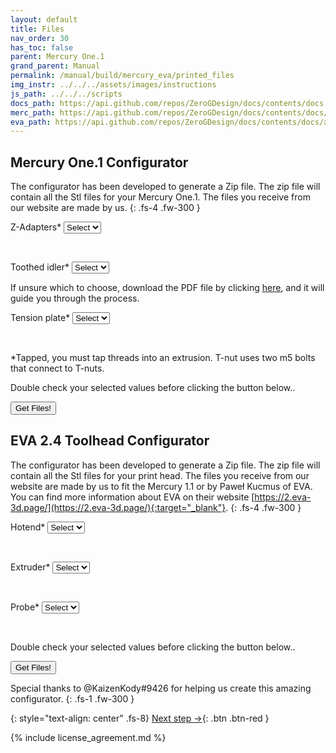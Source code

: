 ```yaml
---
layout: default
title: Files
nav_order: 30
has_toc: false
parent: Mercury One.1
grand_parent: Manual
permalink: /manual/build/mercury_eva/printed_files
img_instr: ../../../assets/images/instructions
js_path: ../../../scripts
docs_path: https://api.github.com/repos/ZeroGDesign/docs/contents/docs
merc_path: https://api.github.com/repos/ZeroGDesign/docs/contents/docs/assets/stl/m1_1
eva_path: https://api.github.com/repos/ZeroGDesign/docs/contents/docs/assets/stl/eva2_4
---
```


<!-- Configurator Mercury One.1 -->
## Mercury One.1 Configurator

The configurator has been developed to generate a Zip file. The zip file will contain all the Stl files for your Mercury One.1. The files you receive from our website are made by us.
{: .fs-4 .fw-300 }

<div class="code-example" markdown="1">

<form action="post">

Z-Adapters*
<select class="list_dark" name="zadapter" id="zadapter">
    <option value="option0">Select</option>

</select><br/>

Toothed idler*
<select class="list_dark" name="tidler" id="tidler">
    <option value="option0">Select</option>
</select><br/>
<div class="fs-3 fw-300">If unsure which to choose, download the PDF file by clicking <a href="{{page.docs_path}}/assets/images/instructions/m1_1/spacer_instruction.pdf" download >here</a>, and it will guide you through the process.</div>

Tension plate*
<select class="list_dark" name="tensionplate" id="tensionplate">
    <option value="option0">Select</option>

</select><br/>

<div class="fs-3 fw-300">*Tapped, you must tap threads into an extrusion. T-nut uses two m5 bolts that connect to T-nuts.</div>

<p class="fs-3 fw-300">Double check your selected values before clicking the button below..</p>

<button class="btn" onclick="zipAndDownload(getDocumentList('Mercury'), '{{page.merc_path}}' ,'Mercury');" type="submit"><i class="bi bi-cloud-arrow-down"></i> Get Files!</button>

<div class="status_text" id="progressMerc"></div>

</form>
</div>

<!-- End configurator Mercury One.1 -->

<!-- Configurators EVA 2.4 -->

## EVA 2.4 Toolhead Configurator

The configurator has been developed to generate a Zip file. The zip file will contain all the Stl files for your print head. The files you receive from our website are made by us to fit the Mercury 1.1 or by Paweł Kucmus of EVA. You can find more information about EVA on their website [https://2.eva-3d.page/](https://2.eva-3d.page/){:target="_blank"}.
{: .fs-4 .fw-300 }

<script src="{{page.js_path}}/file-saver.js" type="module"></script>
<script src="{{page.js_path}}/configurator_m1_1.js"></script>
<script src="{{page.js_path}}/jszip.min.js" type="module"></script>

<div class="code-example" markdown="1">

<form action="post">

Hotend*
<select class="list_dark" name="hotend" id="hotend">
    <option value="option0">Select</option>

</select><br/>

Extruder*
<select class="list_dark" name="extruder" id="extruder">
    <option value="option0">Select</option>

</select><br/>

Probe*
<select class="list_dark" name="probe" id="probe">
    <option value="option0">Select</option>

</select><br/>

<p class="fs-3 fw-300">Double check your selected values before clicking the button below..</p>

<button class="btn" onclick="zipAndDownload(getDocumentList('Eva'), '{{page.eva_path}}', 'Eva');" type="submit"><i class="bi bi-cloud-arrow-down"></i> Get Files!</button>

<div class="status_text" id="progressEVA"></div>

</form>

<script>
    window.addEventListener('load', function(event) {
        loadDataSet();
    });
</script>

</div>

<i class="bi bi-chat-square-text"></i> Special thanks to @KaizenKody#9426 for helping us create this amazing configurator.
{: .fs-1 .fw-300 }

<!-- End configurator EVA 2.4 -->

{: style="text-align: center" .fs-8}
[Next step &rarr;](/manual/build/mercury_eva/empty_frame){: .btn .btn-red }

{% include license_agreement.md %}
